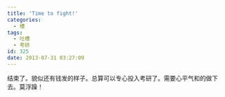 ```yaml
---
title: 'Time to fight!'
categories:
  - 槽
tags:
  - 吐槽
  - 考研
id: 325
date: 2013-07-31 03:27:09
---
```


结束了。貌似还有钱发的样子。总算可以专心投入考研了。需要心平气和的做下去。莫浮躁！